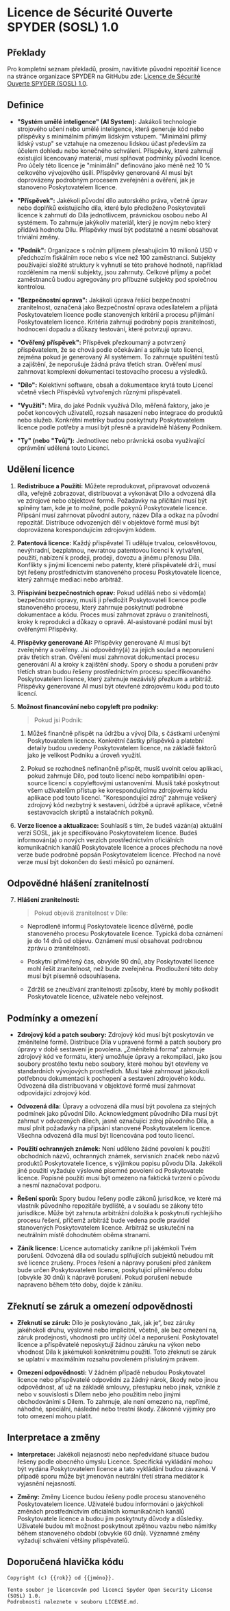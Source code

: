 # Licence de Sécurité Ouverte SPYDER (SOSL) 1.0 

## Překlady

Pro kompletní seznam překladů, prosím, navštivte původní repozitář licence
na stránce organizace SPYDER na GitHubu zde: [Licence de Sécurité Ouverte SPYDER (SOSL) 1.0](https://github.com/spyderorg/sosl).

## Definice 

- **"Systém umělé inteligence" (AI System):** 
    Jakákoli technologie strojového učení nebo umělé inteligence, která generuje
    kód nebo příspěvky s minimálním přímým lidským vstupem. "Minimální přímý 
    lidský vstup" se vztahuje na omezenou lidskou účast především za účelem 
    dohledu nebo konečného schválení. Příspěvky, které zahrnují existující 
    licencovaný materiál, musí splňovat podmínky původní licence. Pro účely 
    této licence je "minimální" definováno jako méně než 10 % celkového 
    vývojového úsilí. Příspěvky generované AI musí být doprovázeny podrobným 
    procesem zveřejnění a ověření, jak je stanoveno Poskytovatelem licence.

- **"Příspěvek":** 
    Jakékoli původní dílo autorského práva, včetně úprav nebo doplňků
    existujícího díla, které bylo předloženo Poskytovateli licence k zahrnutí
    do Díla jednotlivcem, právnickou osobou nebo AI systémem. To zahrnuje 
    jakýkoliv materiál, který je novým nebo který přidává hodnotu Dílu. 
    Příspěvky musí být podstatné a nesmí obsahovat triviální změny.

- **"Podnik":**
    Organizace s ročním příjmem přesahujícím 10 milionů USD v předchozím 
    fiskálním roce nebo s více než 100 zaměstnanci. Subjekty používající složité 
    struktury k vyhnutí se této prahové hodnotě, například rozdělením na menší 
    subjekty, jsou zahrnuty. Celkové příjmy a počet zaměstnanců budou agregovány 
    pro příbuzné subjekty pod společnou kontrolou.

- **"Bezpečnostní oprava":**
    Jakákoli úprava řešící bezpečnostní zranitelnost, označená jako 
    Bezpečnostní oprava odesílatelem a přijatá Poskytovatelem licence podle 
    stanovených kritérií a procesu přijímání Poskytovatelem licence. Kritéria 
    zahrnují podrobný popis zranitelnosti, hodnocení dopadu a důkazy testování, 
    které potvrzují opravu.

- **"Ověřený příspěvek":**
    Příspěvek přezkoumaný a potvrzený přispěvatelem, že se chová podle očekávání 
    a splňuje tuto licenci, zejména pokud je generovaný AI systémem. To zahrnuje 
    spuštění testů a zajištění, že neporušuje žádná práva třetích stran. Ověření 
    musí zahrnovat komplexní dokumentaci testovacího procesu a výsledků.

- **"Dílo":**
    Kolektivní software, obsah a dokumentace krytá touto Licencí včetně všech 
    Příspěvků vytvořených různými přispěvateli.

- **"Využití":**
    Míra, do jaké Podnik využívá Dílo, měřená faktory, jako je počet koncových 
    uživatelů, rozsah nasazení nebo integrace do produktů nebo služeb. Konkrétní 
    metriky budou poskytnuty Poskytovatelem licence podle potřeby a musí být 
    přesně a pravidelně hlášeny Podnikem.

- **"Ty" (nebo "Tvůj"):**
    Jednotlivec nebo právnická osoba využívající oprávnění udělená touto Licencí.

## Udělení licence

1. **Redistribuce a Použití:**
    Můžete reprodukovat, připravovat odvozená díla, veřejně zobrazovat, 
    distribuovat a vykonávat Dílo a odvozená díla ve zdrojové nebo objektové 
    formě. Požadavky na přičítání musí být splněny tam, kde je to možné, 
    podle pokynů Poskytovatele licence. Připsání musí zahrnovat původní 
    autory, název Díla a odkaz na původní repozitář. Distribuce odvozených 
    děl v objektové formě musí být doprovázena korespondujícím zdrojovým kódem.

2. **Patentová licence:**
    Každý přispěvatel Ti uděluje trvalou, celosvětovou, nevýhradní, bezplatnou,
    nevratnou patentovou licenci k vytváření, použití, nabízení k prodeji,
    prodeji, dovozu a jinému přenosu Díla. Konflikty s jinými licencemi nebo
    patenty, které přispěvatelé drží, musí být řešeny prostřednictvím stanoveného 
    procesu Poskytovatele licence, který zahrnuje mediaci nebo arbitráž.

3. **Přispívání bezpečnostních oprav:**
    Pokud uděláš nebo si vědom(a) bezpečnostní opravy, musíš ji předložit 
    Poskytovateli licence podle stanoveného procesu, který zahrnuje poskytnutí 
    podrobné dokumentace a kódu. Proces musí zahrnovat zprávu o zranitelnosti, 
    kroky k reprodukci a důkazy o opravě. AI-asistované podání musí být 
    ověřenými Příspěvky.

4. **Příspěvky generované AI:**
    Příspěvky generované AI musí být zveřejněny a ověřeny. Jsi odpovědný(á) 
    za jejich soulad a neporušení práv třetích stran. Ověření musí zahrnovat 
    dokumentaci procesu generování AI a kroky k zajištění shody. Spory o shodu 
    a porušení práv třetích stran budou řešeny prostřednictvím procesu 
    specifikovaného Poskytovatelem licence, který zahrnuje nezávislý přezkum 
    a arbitráž. Příspěvky generované AI musí být otevřené zdrojovému kódu pod 
    touto licencí.

5. **Možnost financování nebo copyleft pro podniky:**
    > Pokud jsi Podnik:

    1. Můžeš finančně přispět na údržbu a vývoj Díla, s částkami určenými 
        Poskytovatelem licence. Konkrétní částky příspěvků a platební detaily 
        budou uvedeny Poskytovatelem licence, na základě faktorů jako je velikost 
        Podniku a úroveň využití.

    2. Pokud se rozhodneš nefinančně přispět, musíš uvolnit celou aplikaci, 
        pokud zahrnuje Dílo, pod touto licencí nebo kompatibilní open-source 
        licencí s copyleftovými ustanoveními. Musíš také poskytnout všem uživatelům 
        přístup ke korespondujícímu zdrojovému kódu aplikace pod touto licencí. 
        "Korespondující zdroj" zahrnuje veškerý zdrojový kód nezbytný k sestavení, 
        údržbě a úpravě aplikace, včetně sestavovacích skriptů a instalačních pokynů.

6. **Verze licence a aktualizace:**
    Souhlasíš s tím, že budeš vázán(a) aktuální verzí SOSL, jak je specifikováno 
    Poskytovatelem licence. Budeš informován(a) o nových verzích prostřednictvím 
    oficiálních komunikačních kanálů Poskytovatele licence a proces přechodu na 
    nové verze bude podrobně popsán Poskytovatelem licence. Přechod na nové verze 
    musí být dokončen do šesti měsíců po oznámení.

## Odpovědné hlášení zranitelností

7. **Hlášení zranitelností:**
    > Pokud objevíš zranitelnost v Díle:

    - Neprodleně informuj Poskytovatele licence důvěrně, podle stanoveného 
      procesu Poskytovatele licence. Typická doba oznámení je do 14 dnů od 
      objevu. Oznámení musí obsahovat podrobnou zprávu o zranitelnosti.

    - Poskytni přiměřený čas, obvykle 90 dnů, aby Poskytovatel licence mohl 
      řešit zranitelnost, než bude zveřejněna. Prodloužení této doby musí být 
      písemně odsouhlasena.

    - Zdržíš se zneužívání zranitelnosti způsoby, které by mohly poškodit 
      Poskytovatele licence, uživatele nebo veřejnost.

## Podmínky a omezení

- **Zdrojový kód a patch soubory:**
    Zdrojový kód musí být poskytován ve změnitelné formě. Distribuce Díla 
    v upravené formě a patch soubory pro úpravy v době sestavení je povolena. 
    „Změnitelná forma“ zahrnuje zdrojový kód ve formátu, který umožňuje úpravy 
    a rekompilaci, jako jsou soubory prostého textu nebo soubory, které mohou 
    být otevřeny ve standardních vývojových prostředích. Musí také zahrnovat 
    jakoukoli potřebnou dokumentaci k pochopení a sestavení zdrojového kódu. 
    Odvozená díla distribuovaná v objektové formě musí zahrnovat 
    odpovídající zdrojový kód.

- **Odvozená díla:**
    Úpravy a odvozená díla musí být povolena za stejných podmínek jako původní 
    Dílo. Acknowledgment původního Díla musí být zahrnut v odvozených dílech, 
    jasně označující zdroj původního Díla, a musí plnit požadavky na 
    připsání stanovené Poskytovatelem licence. Všechna odvozená díla musí být 
    licencována pod touto licencí.

- **Použití ochranných známek:**
    Není uděleno žádné povolení k použití obchodních názvů, ochranných známek, 
    servisních značek nebo názvů produktů Poskytovatele licence, s výjimkou 
    popisu původu Díla. Jakékoli jiné použití vyžaduje výslovné písemné povolení 
    od Poskytovatele licence. Popisné použití musí být omezeno na faktická tvrzení 
    o původu a nesmí naznačovat podporu.

- **Řešení sporů:**
    Spory budou řešeny podle zákonů jurisdikce, ve které má vlastník původního 
    repozitáře bydliště, a v souladu se zákony této jurisdikce. Může být 
    zahrnuta arbitrážní doložka k poskytnutí rychlejšího procesu řešení, přičemž 
    arbitráž bude vedena podle pravidel stanovených Poskytovatelem licence. 
    Arbitráž se uskuteční na neutrálním místě dohodnutém oběma stranami.

- **Zánik licence:**
    Licence automaticky zanikne při jakémkoli Tvém porušení. Odvozená díla od 
    souladu splňujících subjektů nebudou mít své licence zrušeny. Proces řešení 
    a nápravy porušení před zánikem bude určen Poskytovatelem licence, 
    poskytující přiměřenou dobu (obvykle 30 dnů) k nápravě porušení. Pokud 
    porušení nebude napraveno během této doby, dojde k zániku.

## Zřeknutí se záruk a omezení odpovědnosti

- **Zřeknutí se záruk:**
    Dílo je poskytováno „tak, jak je“, bez záruky jakéhokoli druhu, výslovné 
    nebo implicitní, včetně, ale bez omezení na, záruk prodejnosti, vhodnosti 
    pro určitý účel a neporušení. Poskytovatel licence a přispěvatelé neposkytují 
    žádnou záruku na výkon nebo vhodnost Díla k jakémukoli konkrétnímu použití. 
    Toto zřeknutí se záruk se uplatní v maximálním rozsahu povoleném 
    příslušným právem.

- **Omezení odpovědnosti:**
    V žádném případě nebudou Poskytovatel licence nebo přispěvatelé odpovědni 
    za žádný nárok, škody nebo jinou odpovědnost, ať už na základě smlouvy, 
    přestupku nebo jinak, vzniklé z nebo v souvislosti s Dílem nebo jeho 
    použitím nebo jinými obchodováními s Dílem. To zahrnuje, ale není omezeno na, 
    nepřímé, náhodné, speciální, následné nebo trestní škody. Zákonné výjimky 
    pro toto omezení mohou platit.

## Interpretace a změny

- **Interpretace:**
    Jakékoli nejasnosti nebo nepředvídané situace budou řešeny podle obecného 
    úmyslu Licence. Specifická vykládání mohou být vydána Poskytovatelem licence 
    a tato vykládání budou závazná. V případě sporu může být jmenován neutrální 
    třetí strana mediátor k vyjasnění nejasností.

- **Změny:**
    Změny Licence budou řešeny podle procesu stanoveného Poskytovatelem licence. 
    Uživatelé budou informováni o jakýchkoli změnách prostřednictvím oficiálních 
    komunikačních kanálů Poskytovatele licence a budou jim poskytnuty důvody a 
    důsledky. Uživatelé budou mít možnost poskytnout zpětnou vazbu nebo 
    námitky během stanoveného období (obvykle 60 dnů). Významné změny vyžadují 
    schválení většiny přispěvatelů.

## Doporučená hlavička kódu

```plaintext
Copyright (c) {{rok}} od {{jméno}}.

Tento soubor je licencován pod licencí Spyder Open Security License (SOSL) 1.0.
Podrobnosti naleznete v souboru LICENSE.md.
```